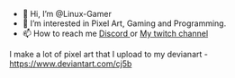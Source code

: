 - 👋 Hi, I’m @Linux-Gamer
- 👀 I’m interested in Pixel Art, Gaming and Programming.
- 📫 How to reach me <a href="https://discord.gg/b7wYtUHzdX"> Discord </a> or <a href="https://www.twitch.tv/the_linuxgamer"> My twitch channel </a>

I make a lot of pixel art that I upload to my devianart - https://www.deviantart.com/cj5b
